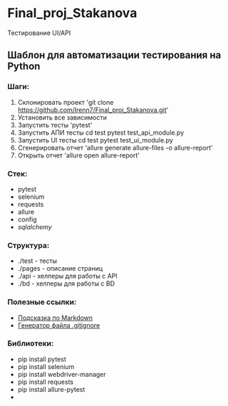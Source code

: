 # Final_proj_Stakanova
Тестирование UI/API
## Шаблон для автоматизации тестирования на Python

### Шаги:
1. Склонировать проект 'git clone https://github.com/Irenn7/Final_proj_Stakanova.git'
2. Установить все зависимости
3. Запустить тесты 'pytest'
4. Запустить АПИ тесты cd test pytest test_api_module.py
5. Запустить UI тесты cd test pytest test_ui_module.py 
6. Сгенерировать отчет 'allure generate allure-files -o allure-report' 
7. Открыть отчет 'allure open allure-report'

### Стек:
- pytest
- selenium
- requests
- allure
- config
- _sqlalchemy_

### Структура:
- ./test - тесты
- ./pages - описание страниц
- ./api - хелперы для работы с API
- ./bd - хелперы для работы с BD

### Полезные ссылки:
- [Подсказка по Markdown](https://www.markdownguide.org/cheat-sheet/)
- [Генератор файла .gitignore](https://www.toptal.com/developers/gitignore)

### Библиотеки:
- pip install pytest
- pip install selenium
- pip install webdriver-manager
- pip install requests
- pip install allure-pytest
- 
